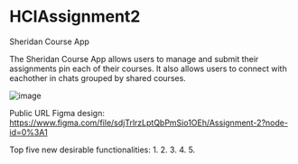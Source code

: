 # HCIAssignment2
Sheridan Course App

The Sheridan Course App allows users to manage and submit their assignments pin each of their courses. 
It also allows users to connect with eachother in chats grouped by shared courses.

![image](https://user-images.githubusercontent.com/38020285/155867151-f7d70bfe-72a4-4284-884e-9f2eb96c8f76.png)

Public URL Figma design: https://www.figma.com/file/sdjTrlrzLptQbPmSio1OEh/Assignment-2?node-id=0%3A1

Top five new desirable functionalities:
1.
2.
3.
4.
5.
